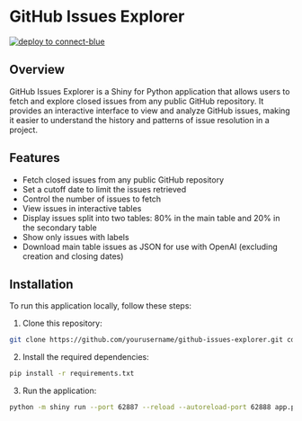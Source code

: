 # GitHub Issues Explorer

[![deploy to connect-blue](https://cdn.connect.posit.cloud/assets/deploy-to-connect-blue.svg)](https://connect.posit.cloud/publish?contentType=shiny&sourceRepositoryURL=https%3A%2F%2Fgithub.com%2Fstatik%2Fcc-github-issues&sourceRef=main&sourceRefType=branch&primaryFile=app.py&pythonVersion=3.11)

## Overview

GitHub Issues Explorer is a Shiny for Python application that allows users to fetch and explore closed issues from any public GitHub repository. It provides an interactive interface to view and analyze GitHub issues, making it easier to understand the history and patterns of issue resolution in a project.

## Features

- Fetch closed issues from any public GitHub repository
- Set a cutoff date to limit the issues retrieved
- Control the number of issues to fetch
- View issues in interactive tables
- Display issues split into two tables: 80% in the main table and 20% in the secondary table
- Show only issues with labels
- Download main table issues as JSON for use with OpenAI (excluding creation and closing dates)

## Installation

To run this application locally, follow these steps:

1. Clone this repository:

```bash
git clone https://github.com/yourusername/github-issues-explorer.git cd github-issues-explorer
```

2. Install the required dependencies:

```bash
pip install -r requirements.txt
```

3. Run the application:

```bash
python -m shiny run --port 62887 --reload --autoreload-port 62888 app.py
```
